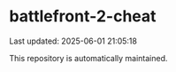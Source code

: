 # battlefront-2-cheat

Last updated: 2025-06-01 21:05:18

This repository is automatically maintained.
